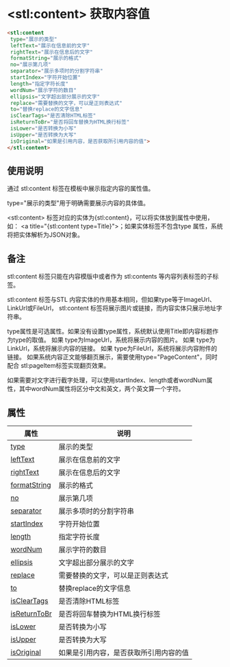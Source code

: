 ﻿# &lt;stl:content&gt; 获取内容值

```html
<stl:content
 type="展示的类型"
 leftText="展示在信息前的文字"
 rightText="展示在信息后的文字"
 formatString="展示的格式"
 no="展示第几项"
 separator="展示多项时的分割字符串"
 startIndex="字符开始位置"
 length="指定字符长度"
 wordNum="展示字符的数目"
 ellipsis="文字超出部分展示的文字"
 replace="需要替换的文字，可以是正则表达式"
 to="替换replace的文字信息"
 isClearTags="是否清除HTML标签"
 isReturnToBr="是否将回车替换为HTML换行标签"
 isLower="是否转换为小写"
 isUpper="是否转换为大写"
 isOriginal="如果是引用内容，是否获取所引用内容的值">
</stl:content>
```

## 使用说明

通过 stl:content 标签在模板中展示指定内容的属性值。

type="展示的类型"用于明确需要展示内容的具体值。

&lt;stl:content&gt; 标签对应的实体为{stl:content}，可以将实体放到属性中使用，如：
&lt;a title="{stl:content type=Title}"&gt;；如果实体标签不包含type 属性，系统将把实体解析为JSON对象。

## 备注

stl:content 标签只能在内容模版中或者作为 stl:contents 等内容列表标签的子标签。

stl:content 标签与STL 内容实体的作用基本相同，但如果type等于ImageUrl、LinkUrl或FileUrl， stl:content 标签将展示图片或链接，而内容实体只展示地址字符串。

type属性是可选属性。如果没有设置type属性，系统默认使用Title即内容标题作为type的取值。
如果 type为ImageUrl，系统将展示内容的图片。
如果 type为LinkUrl，系统将展示内容的链接。
如果 type为FileUrl，系统将展示内容附件的链接。
如果系统内容正文能够翻页展示，需要使用type="PageContent"，同时配合 stl:pageItem标签实现翻页效果。

如果需要对文字进行截字处理，可以使用startIndex、length或者wordNum属性，其中wordNum属性将区分中文和英文，两个英文算一个字符。

## 属性

| 属性                                               | 说明                                   |
| -------------------------------------------------- | -------------------------------------- |
| [type](content/attributes?id=type)                 | 展示的类型                             |
| [leftText](content/attributes?id=leftText)         | 展示在信息前的文字                     |
| [rightText](content/attributes?id=rightText)       | 展示在信息后的文字                     |
| [formatString](content/attributes?id=formatString) | 展示的格式                             |
| [no](content/attributes?id=no)                     | 展示第几项                             |
| [separator](content/attributes?id=separator)       | 展示多项时的分割字符串                 |
| [startIndex](content/attributes?id=startIndex)     | 字符开始位置                           |
| [length](content/attributes?id=length)             | 指定字符长度                           |
| [wordNum](content/attributes?id=wordNum)           | 展示字符的数目                         |
| [ellipsis](content/attributes?id=ellipsis)         | 文字超出部分展示的文字                 |
| [replace](content/attributes?id=replace)           | 需要替换的文字，可以是正则表达式       |
| [to](content/attributes?id=to)                     | 替换replace的文字信息                  |
| [isClearTags](content/attributes?id=isClearTags)   | 是否清除HTML标签                       |
| [isReturnToBr](content/attributes?id=isReturnToBr) | 是否将回车替换为HTML换行标签           |
| [isLower](content/attributes?id=isLower)           | 是否转换为小写                         |
| [isUpper](content/attributes?id=isUpper)           | 是否转换为大写                         |
| [isOriginal](content/attributes?id=isOriginal)     | 如果是引用内容，是否获取所引用内容的值 |
